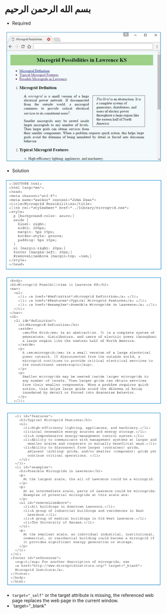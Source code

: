 # بسم الله الرحمن الرحيم

- Required

![](imgs/004.png)

- Solution

![](imgs/005.png)

![](imgs/006.png)

![](imgs/007.png)

- `target="_self"` or the target attribute is missing, the referenced web page replaces the web page in the current window.
- `target="_blank"
